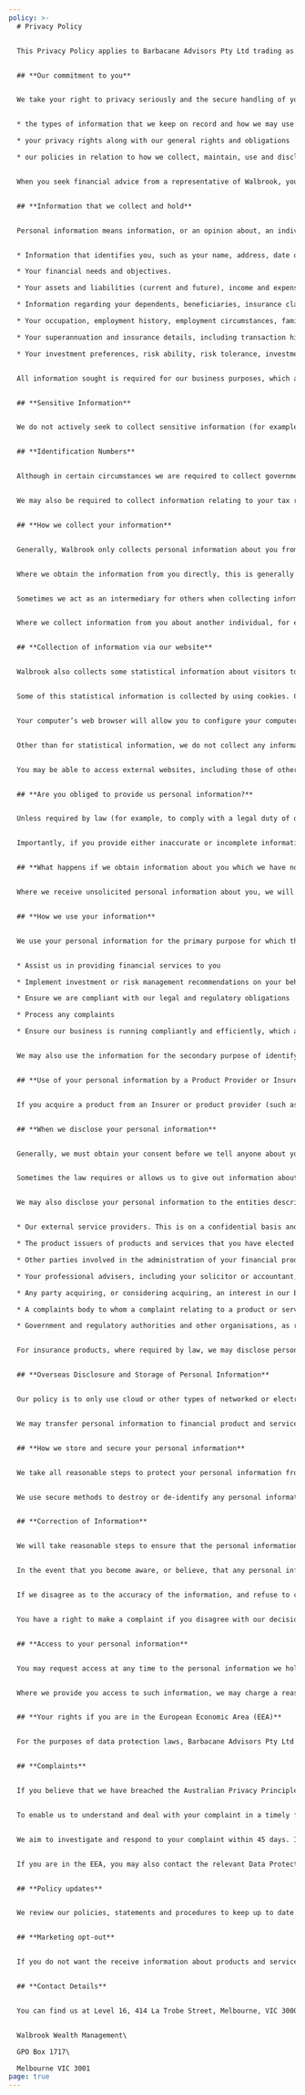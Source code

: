```yaml
---
policy: >-
  # Privacy Policy


  This Privacy Policy applies to Barbacane Advisors Pty Ltd trading as Walbrook Wealth Management (“Walbrook”), and all our representatives. It sets out how we collect, maintain, use and disclose personal information we collect from you, in accordance with the Privacy Act 1988 (Cth) (Act) and the Australian Privacy Principles.


  ## **Our commitment to you**


  We take your right to privacy seriously and the secure handling of your information is our top priority. This Policy explains our approach to the management of personal information, including:


  * the types of information that we keep on record and how we may use that information

  * your privacy rights along with our general rights and obligations

  * our policies in relation to how we collect, maintain, use and disclose your personal information.


  When you seek financial advice from a representative of Walbrook, you consent to Walbrook collecting, maintaining, using and disclosing personal information about you (provided by you or by another person) in accordance with the privacy statements in relevant documents, any agreements you sign and this Policy.


  ## **Information that we collect and hold**


  Personal information means information, or an opinion about, an individual whose identity is apparent, or can reasonably be ascertained, from the information or opinion. As an Australian Financial Services Licensee, we provide you with financial services and may be required by the Corporations Act 2001, Anti-Money Laundering and Counter-Terrorism Financing Act 2006 and regulatory requirements to seek to obtain certain personal information about you. This includes, but is not limited to, the following:


  * Information that identifies you, such as your name, address, date of birth, Tax File Number (TFN), Tax Identification Number (TIN), nationality/ies and contact details.

  * Your financial needs and objectives.

  * Your assets and liabilities (current and future), income and expenses.

  * Information regarding your dependents, beneficiaries, insurance claims history, health information and family commitments.

  * Your occupation, employment history, employment circumstances, family commitments, and social security eligibility.

  * Your superannuation and insurance details, including transaction history

  * Your investment preferences, risk ability, risk tolerance, investment knowledge and investment experience


  All information sought is required for our business purposes, which are detailed generally in this document and more specifically in forms and disclosure documents e.g. Statements of Advice. Any form used to collect your information may give more specific details about the way we use your information.


  ## **Sensitive Information**


  We do not actively seek to collect sensitive information (for example health information or information about any criminal record), unless it is necessary for us to perform our functions or activities in advising you and dealing on your behalf. If we do have to collect sensitive information, we will only collect, use and disclose it in accordance with privacy laws.


  ## **Identification Numbers**


  Although in certain circumstances we are required to collect government identifiers such as your Tax Identification Number (Tax File Number), Medicare number or pension card number, we do not use or disclose this information other than when required, authorised by law or unless you have voluntarily consented to disclose this information to any third party.


  We may also be required to collect information relating to your tax residency status. This is required to comply with information sharing agreements that the Australian Government has entered into with other countries, such as our obligations under the Common Reporting Standard (CRS) and the Foreign Account Tax Compliance Act (FATCA).


  ## **How we collect your information**


  Generally, Walbrook only collects personal information about you from you, unless it is not reasonable or practical for us to do so or if you consent to a third-party releasing information to us. For example, we may collect information from a third party, like your accountant or a product provider, or your employer for superannuation purposes.


  Where we obtain the information from you directly, this is generally obtained in meetings, by phone, by email, in data collection forms and when you visit our website or those of our external service providers.


  Sometimes we act as an intermediary for others when collecting information about you, such as for the purpose of assisting you to apply for insurance. We will inform you when we do this.


  Where we collect information from you about another individual, for example your nominated beneficiaries, please ensure that you are entitled to disclose that information to us and make that individual aware of the disclosure and the contents of this document.


  ## **Collection of information via our website**


  Walbrook also collects some statistical information about visitors to our website (for example, browser type, operating system, the number of visitors, pages viewed, types of transactions conducted, time online and documents downloaded). This information is used in an aggregated manner to analyse how people use our website and to improve our website.


  Some of this statistical information is collected by using cookies. Cookies are small data files that are downloaded from our website and stored on your computer when you visit our website. We use this information only for the purposes of evaluating our website performance (including identifying potential performance problems) and continually improving our services. None of the statistical information we prepare from information collected using cookies identifies individual visitors to our websites.


  Your computer’s web browser will allow you to configure your computer to refuse to accept cookies. You can also delete cookies from your computer’s hard drive at any time. Doing so should not negatively impact your experience on our website.


  Other than for statistical information, we do not collect any information about you via our websites unless you provide the information to us or a service provider that we have linked to.You have control over any personal information we collect from you through online forms, "contact us" messages, including chat transcripts, emails to us or email newsletter subscription information. Any information collected will be used for the purposes for which the information was requested and other related purposes and will only be disclosed with your consent or when required or authorised by or under law.


  You may be able to access external websites, including those of other service providers, by clicking on links we have provided. Those other websites are not subject to our privacy standards, policies and procedures. You will need to contact or review those websites directly to ascertain their privacy standards, policies and procedures.


  ## **Are you obliged to provide us personal information?**


  Unless required by law (for example, to comply with a legal duty of disclosure when applying for an insurance product), you are not required to provide us the information that we request, or to allow us to collect information from third parties. However, where you choose not to provide us with the information we request, we may not be able to provide you with services that you have requested from us.


  Importantly, if you provide either inaccurate or incomplete information to us you risk obtaining products or services that may not be appropriate or suitable for your needs and you may risk suffering a financial loss.


  ## **What happens if we obtain information about you which we have not solicited?**


  Where we receive unsolicited personal information about you, we will consider if we could have collected the information if we had solicited the information. Where we determine that we could have collected the personal information from you, we will treat your personal information in the same manner as if we have solicited the information directly from you. Where we determine that we could not have collected the personal information, we will destroy the information or ensure that the information is de-identified as soon as practicable.


  ## **How we use your information**


  We use your personal information for the primary purpose for which the information was obtained. This means that generally we, as an AFSL holder, use your personal information to:


  * Assist us in providing financial services to you

  * Implement investment or risk management recommendations on your behalf

  * Ensure we are compliant with our legal and regulatory obligations

  * Process any complaints

  * Ensure our business is running compliantly and efficiently, which amongst other practices may include confidential systems maintenance and testing etc


  We may also use the information for the secondary purpose of identifying and marketing other products or services that may be of interest to you.


  ## **Use of your personal information by a Product Provider or Insurer**


  If you acquire a product from an Insurer or product provider (such as a Responsible Entity or Fund Manager), they may use personal information about you for purposes as disclosed in their own privacy policy and in the disclosure document for the product or service you choose. You can obtain a copy of their privacy policy by contacting the Insurer or product provider directly.


  ## **When we disclose your personal information**


  Generally, we must obtain your consent before we tell anyone about you, or your investments. You can give us your consent expressly (by telephone or writing to us) or it may be implied by your conduct. 


  Sometimes the law requires or allows us to give out information about you. For example, we may be required to give your information to AUSTRAC or product providers for anti-money laundering purposes. Another example is giving your investment details to a court if we are ordered to do so under a subpoena.


  We may also disclose your personal information to the entities described below.


  * Our external service providers. This is on a confidential basis and includes but is not limited to organisations that provide us with financial, advisory, administrative, client relationship management, information technology or other services.

  * The product issuers of products and services that you have elected to acquire, vary or dispose of using our assistance, and other organisations who support the products and services we offer.

  * Other parties involved in the administration of your financial products or insurance cover (e.g. custodians, credit reporting bodies, actuaries, call centres, mail houses, product registries, any persons who propose to guarantee (or have guaranteed) repayment of any credit provided to you, claims assessors etc.)

  * Your professional advisers, including your solicitor or accountant, as authorised by you.

  * Any party acquiring, or considering acquiring, an interest in our business

  * A complaints body to whom a complaint relating to a product or service is referred

  * Government and regulatory authorities and other organisations, as required or authorised by law.


  For insurance products, where required by law, we may disclose personal information about you to the Insurer without getting your consent. These parties are required to comply with the privacy laws in using any such information.


  ## **Overseas Disclosure and Storage of Personal Information**


  Our policy is to only use cloud or other types of networked or electronic storage where infrastructure is physically located in Australia. We have carried out our due diligence regarding our cloud service providers and have entered into suitable contractual arrangements with them.


  We may transfer personal information to financial product and service providers in locations outside Australia (including, but not limited to, Luxembourg and the United Kingdom), when using or disclosing it for one of the purposes referred to above. We may need your consent before this occurs. When transferring personal information to foreign jurisdictions, we take reasonable steps to ensure the overseas recipient does not breach the Australian Privacy Principles in relation to the information.


  ## **How we store and secure your personal information**


  We take all reasonable steps to protect your personal information from misuse, interference, loss, unauthorised access, modification or disclosure. We have physical, electronic and procedural safeguards to protect your information held by us. For example, your personal information is stored in secured office premises, in encrypted electronic databases requiring logins and passwords for access and/or at a secured warehouse. We require all staff to maintain the confidentiality of your personal information.


  We use secure methods to destroy or de-identify any personal information as soon as the law permits, provided the information is no longer needed by us for any purpose. Legislative and professional requirements generally require that we retain your personal information for 7 years after you cease to be a client.


  ## **Correction of Information**


  We will take reasonable steps to ensure that the personal information we collect, use and disclose is accurate, complete, relevant and up-to-date. Please promptly notify us if there are any changes to your personal information.


  In the event that you become aware, or believe, that any personal information which we hold about you is inaccurate or incomplete, you may contact us to correct the information.


  If we disagree as to the accuracy of the information, and refuse to correct the personal information, or if we believe that we are unable to comply with your request to access the personal information that you have provided us, we will give you a written notice to that effect. You may request that we make an appropriate notation in relation to that information noting you consider it is not accurate, complete or up to date.


  You have a right to make a complaint if you disagree with our decisions in relation to these matters (see ‘Complaints’ below).


  ## **Access to your personal information**


  You may request access at any time to the personal information we hold about you. You can do this by contacting us with your request, stating the information you require. We will respond within a reasonable period after the request is made, usually 14 days for a straightforward request. Sometimes we are not required to provide you with access. If we refuse, we will tell you the reason why.


  Where we provide you access to such information, we may charge a reasonable fee to cover our costs. We will disclose the amount of such costs to you prior to providing you with the information.


  ## **Your rights if you are in the European Economic Area (EEA)**


  For the purposes of data protection laws, Barbacane Advisors Pty Ltd is a data controller in respect of personal data that we collect, process and store in connection with the products and services we offer to our clients. As provided for in the General Data Protection Regulation (GDPR), if you are an individual (data subject) in the EEA you have the right to access your data; to correct or rectify your data; to delete your data subject to applicable laws and regulations; to have your data processed only in accordance with applicable law; to have copies of your data to be moved to another data controller; to object to our processing your data otherwise than in accordance with applicable laws and regulations; and to withdraw any consent to our processing your data at any time. Please email info@walbrook.com.au to exercise any of those rights.


  ## **Complaints**


  If you believe that we have breached the Australian Privacy Principles, disagree with a decision that we have made in relation to our Privacy Policy or otherwise have not respected your privacy, please lodge a complaint with us.


  To enable us to understand and deal with your complaint in a timely fashion, please call or write to us with a brief description of the privacy matter, the reason for your complaint and what action or remedy you are seeking from us. Please address your complaint to our Privacy Officer at the contact details included at the end of this document.


  We aim to investigate and respond to your complaint within 45 days. If you are not satisfied with the outcome of your complaint, or require further information on privacy, you have the right to contact the Office of the Australian Information Commissioner (www.oaic.gov.au) on 1300 363 992.


  If you are in the EEA, you may also contact the relevant Data Protection Regulator, which may vary by jurisdiction. Should you require assistance in determining the relevant regulator, please email info@walbrook.com.au.


  ## **Policy updates**


  We review our policies, statements and procedures to keep up to date with changes in the law, technology and market practice. As a result, we may update and change this Privacy Policy from time to time. Please check this Privacy Policy from time to time so you are aware of any changes or updates. We will notify you of any change to our policies that require your consent before being implemented.


  ## **Marketing opt-out**


  If you do not want the receive information about products and services, then please tell us. You can do this at any time by email, phone or by writing to us at the address below.


  ## **Contact Details**


  You can find us at Level 16, 414 La Trobe Street, Melbourne, VIC 3000. If you have any questions, please contact us on +61 3 9013 62 62. If you prefer to write, our email is [info@walbrook.com.au](mailto:info@walbrook.com.au) and our postal address is:


  Walbrook Wealth Management\

  GPO Box 1717\

  Melbourne VIC 3001
page: true
---
```

